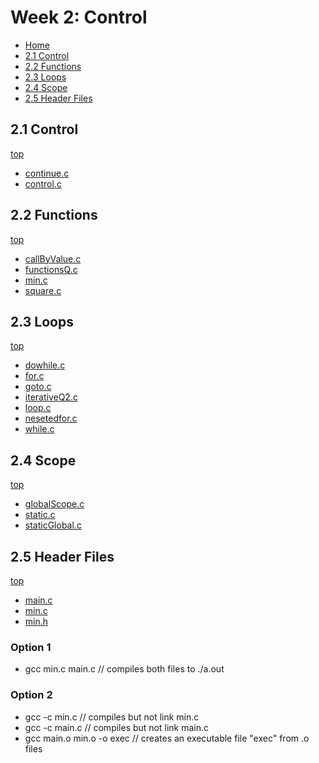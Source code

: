 # Week 2: Control
- [Home](/README.md#cps-500-programming-and-data-structures)
- [2.1 Control](#21-Control)
- [2.2 Functions](#22-Functions) 
- [2.3 Loops](#23-Loops)
- [2.4 Scope](#24-Scope)
- [2.5 Header Files](#25-header-files)
## 2.1 Control
[top](#week-2-control)
- [continue.c](./continue.c)
- [control.c](./control.c)

## 2.2 Functions
[top](#week-2-control)
- [callByValue.c](./callByValue.c)
- [functionsQ.c](./functionsQ.c)
- [min.c](./min.c)
- [square.c](./square.c)

## 2.3 Loops
[top](#week-2-control)
- [dowhile.c](./dowhile.c)
- [for.c](./for.c)
- [goto.c](./goto.c)
- [iterativeQ2.c](./iteraticeQ2.c)
- [loop.c](./loop.c)
- [nesetedfor.c](./nestedfor.c)
- [while.c](./while.c)

## 2.4 Scope
[top](#week-2-control)
- [globalScope.c](./globalScope.c)
- [static.c](./static.c)
- [staticGlobal.c](./staticGlobal.c)

## 2.5 Header Files
[top](#week-2-control)
- [main.c](./headerFiles/main.c)
- [min.c](./headerFiles/min.c)
- [min.h](./headerFiles/min.h)
### Option 1
- gcc min.c main.c // compiles both files to ./a.out
### Option 2
- gcc -c min.c // compiles but not link min.c
- gcc -c main.c // compiles but not link main.c
- gcc main.o min.o -o exec // creates an executable file "exec" from .o files